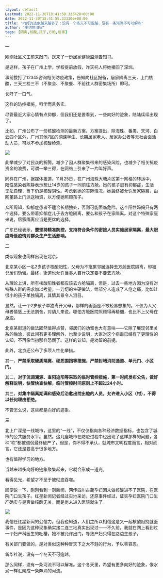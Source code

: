 ```yaml
---
layout: default
Lastmod: 2022-11-30T18:41:59.333428+00:00
date: 2022-11-30T18:41:59.333300+00:00
title: "向好的迹象越来越多了：没有一个冬天不可逾越，没有一条河流不可以解冻"
author: "里约热泪奴"
tags: [隔离,核酸,孩子,方舱,居家]
---
```


**一**

刚刚社区义工前来敲门，送来了一份居家健康监测告知书。

是这样，孩子在广州上学，学校提前放假，昨天托人将她接回了深圳。

事前拔打了12345咨询相关防疫政策，告知向社区报备，居家隔离三天，上门核酸，三天三检三不（不聚会、不聚餐、不前往人群密集场所）即可。

长吁了一口气。

这样的防控措施，科学而且务实。

尽管最近大家心情有点抑郁，但我们还是要看到，一些向好的迹象，陆陆续续出现了。

比如，广州公布了一份核酸检测的最新方案，方案提出，除海珠、番禺、天河、白云四个区外，广州其他7区的网课学生、长期居家老人、居家办公者等无社会面活动人员，可以不参加核酸检测。

![](https://images.weserv.nl/?url=https%3A//mmbiz.qpic.cn/mmbiz_jpg/yNludic3jpun2ibpLfSTaCibzhPBGjhkzU8O0icZDkicIRoF6evAUEpgFVUicaVM2oCX9VGXWBAOuHO0l3Aqw7XMegEg/640%3Fwx_fmt%3Djpeg%26wxfrom%3D5%26wx_lazy%3D1%26wx_co%3D1)

此举减少了对民众的折腾，减少了因人群聚集带来的感染风险，也减少了相关抗疫资金的浪费，可谓一举三得，在网络上引来了一片叫好声。

同样在广州，据媒体报道，11月25日，在广州海珠大塘片区第十网格的转运中，阳性感染者陈静表示想让14岁的孩子一同前往方舱，她的孩子患有抑郁症，生活无法自理，当下仍是核酸阴性。考虑到她的实际情况，她最终被允许居家隔离，由网董路上门派送物资，以方便她照顾孩子。

众所周知，抑郁症患者不适合长期独处，否则可能面临危险。这个阳性妈妈只有两个选择，要么带着抑郁症儿子去方舱隔离，要么和孩子在家隔离。对这个特殊家庭来说，居家隔离应当是更优的选择。

广东已经表示，**要坚持精准防控，支持符合条件的密接人员实施居家隔离，最大限度降低疫情对群众生产生活影响。**

**二**

类似现象也同样出现在北京。

北京某小区一名2岁孩子核酸阳性，父母为不拖累邻居选择去方舱医院隔离，却被邻居们劝留。最终，街道也允许当事人自行决定要不要去方舱。

从理论上讲，所有核酸阳性者都应该去方舱隔离，但是，过去一些地方因为没有对特殊人群的需求加以考量，一刀切的生硬做法，给部分人造成了人伦之痛，比如让很小的孩子单独隔离，其情其景令人泪目。

显然，让一个2岁孩子单独离开父母，那样的画面是不敢轻易想象的。不仅为人父母者情感上无法割舍，对幼儿来说，哪怕方舱医院照顾得再精细，也比不上父母在身边。

北京某街道的做法固然值得点赞，邻居们的劝留也大有意味——它除了展现邻里关系的融洽，彼此间有更多理解外，也至少说明，大家对这个病毒已经有了更理性的认知，不再像当初那样恐慌了。这样的认知，是劝留的前提。

此外，北京还公布了多项人性化举措。

其一，**严禁采取硬质隔离、硬质围挡等措施，严禁封堵消防通道、单元门、小区门。**

其二，**对于流调溯源、查阳追阳等采取的临时管控措施，第一时间发布公告，做好解释说明，快管快查快解，临时管控时间原则上不超过24小时。**

其三，**对集中隔离期满和感染后治愈出院出舱的人员，允许进入小区（村），不得以任何理由拒绝。**

不管怎么说，这些都是向好的迹象。

**三**

北上广深是一线城市，这里的“一线”，不仅仅指向各种经济数据指标，也包含了城市的公共服务水平。虽然，这几座城市在防疫过程中也出现了这样那样的问题，各种“吹”都被调侃最终破产了，但是，你不得不承认，就城市文明程度而言，相对而言，它还是要高于很多地方。

也有值得学习的地方。

当越来越多向好的迹象聚集起来，它就会形成一道光。

看得见光，希望才不至于被彻底吞噬。

顺便说一下，刚刚看到一则新闻，网传四川古蔺孕妇因未做核酸进不了医院，在医院门口生孩子。红星新闻记者经过实地采访，还原事件经过，证实孕妇医院门口生产确实与是否做核酸无关，而是尚未进入医院就生了。

![](https://images.weserv.nl/?url=https%3A//mmbiz.qpic.cn/mmbiz_jpg/TKrTTj6vglydOHVmkZZYrDibHEV7JlUbUXdf9z397BXAAqYYBRVyHPo12cACe755aCZpxpcRDSDLh4Oug5oNjZQ/640%3Fwx_fmt%3Djpeg)

我信任红星新闻的公信力，但我也知道，人们之所以相信这是又一起核酸阻挠就医事件，是因为这种现象确实接二连三地真实出现过——不久前，我就在网上看到过一个妇产科医生的吐槽，她不被允许出门，导致产妇只得在路边生孩子。

有关部门要做的，是对类似这种种冒天下之大不韪的行为，予以零容忍。

新华社说，没有一个冬天不可逾越。

那么同样，没有一条河流不可以解冻。这个冬天里，希望有更多向好的迹象，像水滴一样汇聚成一条奔涌的河流。

